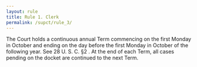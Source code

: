 ```yaml
---
layout: rule
title: Rule 1. Clerk
permalink: /supct/rule_3/
---
```


The Court holds a continuous annual Term commencing on the first Monday in October and ending on the day before the first Monday in October of the following year. See 28 U. S. C. §2 . At the end of each Term, all cases pending on the docket are continued to the next Term.
